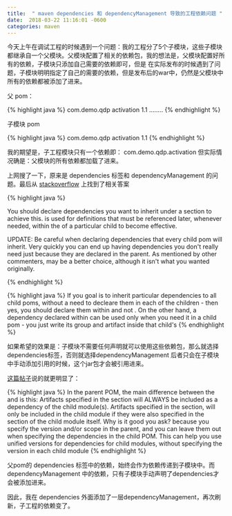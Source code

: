 ```yaml
---
title:  " maven dependencies 和 dependencyManagement 导致的工程依赖问题 "
date:  2018-03-22 11:16:01 -0600
categories: maven 
---
```



今天上午在调试工程的时候遇到一个问题：我的工程分了5个子模块，这些子模块都继承自一个父模块。父模块配置了相关的依赖包，我的想法是，父模块配置好所有的依赖，子模块只添加自己需要的依赖即可，但是
在实际发布的时候遇到了问题，子模块明明指定了自己的需要的依赖，但是发布后的war中，仍然是父模块中所有的依赖都被添加了进来。

 父 pom：

{% highlight java %}
        <dependencies>
            <dependency>
                <groupId>com.demo.qdp</groupId>
                <artifactId>activation</artifactId>
                <version>1.1</version>
            </dependency>
            ........
        <dependencies>
{% endhighlight %}



 子模块 pom
 
{% highlight java %}
        <dependencies>
            <dependency>
                <groupId>com.demo.qdp</groupId>
                <artifactId>activation</artifactId>
                <version>1.1</version>
            </dependency> 
        <dependencies>
{% endhighlight %}


我的期望是，子工程模块只有一个依赖即： com.demo.qdp.activation 但实际情况确是：父模块的所有依赖都加载了进来。

上网搜了一下，原来是  dependencies 标签和 dependencyManagement 的问题。最后从  <a href="https://stackoverflow.com/questions/38882221/how-to-inherit-dependency-from-a-parent-pom-to-a-child-pom">stackoverflow</a>  上找到了相关答案 


{% highlight java %}
 
You should declare dependencies you want to inherit under a <dependencies> section to achieve this.
 <dependencyManagement> is used for definitions that must be referenced later, whenever needed, 
 within the <dependencies> of a particular child to become effective.

UPDATE: Be careful when declaring dependencies that every child pom will inherit. Very quickly you 
can end up having dependencies you don't really need just because they are declared in the parent. 
As mentioned by other commenters, <dependencyManagement> may be a better choice, although it isn't 
what you wanted originally.

{% endhighlight %}



{% highlight java %}
If you goal is to inherit particular dependencies to all child poms, without a need to decleare them in 
each of the children - then yes, you should declare them within <dependencies> and not 
<dependencyManagement>. On the other hand, a dependency declared within <dependencyManagement> can be 
used only when you need it in a child pom - you just write its group and artifact inside that child's 
<dependencies>
{% endhighlight %}

如果希望的效果是：子模块不需要任何声明就可以使用这些依赖包，那么就选择dependencies标签，否则就选择dependencyManagement
后者只会在子模块中手动添加<dependency></dependency>引用的时候，这个jar包才会被引用进来。



<a href="https://stackoverflow.com/questions/2619598/differences-between-dependencymanagement-and-dependencies-in-maven">这篇帖子</a>说的就更明显了：

{% highlight java %}
     In the parent POM, the main difference between the <dependencies> and <dependencyManagement> is this:
     Artifacts specified in the <dependencies> section will ALWAYS be included as a dependency of the child module(s).
     Artifacts specified in the <dependencyManagement> section, will only be included in the child module if they were also specified in the <dependencies> section of the child module itself. Why is it good you ask? because you specify the version and/or scope in the parent, and you can leave them out when specifying the dependencies in the child POM. This can help you use unified versions for dependencies for child modules, without specifying the version in each child module
{% endhighlight %}

父pom的 dependencies 标签中的依赖，始终会作为依赖传递到子模块中。而dependencyManagement 中的依赖，只有子模块手动声明了dependencies才会被添加进来。

因此，我在  dependencies 外面添加了一层dependencyManagement，再次刷新，子工程的依赖变了。
